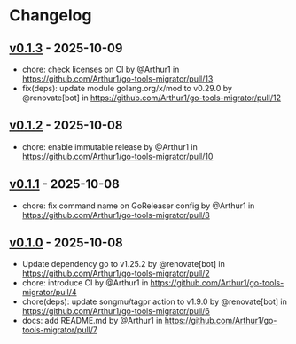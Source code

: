 # Changelog

## [v0.1.3](https://github.com/Arthur1/go-tools-migrator/compare/v0.1.2...v0.1.3) - 2025-10-09
- chore: check licenses on CI by @Arthur1 in https://github.com/Arthur1/go-tools-migrator/pull/13
- fix(deps): update module golang.org/x/mod to v0.29.0 by @renovate[bot] in https://github.com/Arthur1/go-tools-migrator/pull/12

## [v0.1.2](https://github.com/Arthur1/go-tools-migrator/compare/v0.1.1...v0.1.2) - 2025-10-08
- chore: enable immutable release by @Arthur1 in https://github.com/Arthur1/go-tools-migrator/pull/10

## [v0.1.1](https://github.com/Arthur1/go-tools-migrator/compare/v0.1.0...v0.1.1) - 2025-10-08
- chore: fix command name on GoReleaser config by @Arthur1 in https://github.com/Arthur1/go-tools-migrator/pull/8

## [v0.1.0](https://github.com/Arthur1/go-tools-migrator/commits/v0.1.0) - 2025-10-08
- Update dependency go to v1.25.2 by @renovate[bot] in https://github.com/Arthur1/go-tools-migrator/pull/2
- chore: introduce CI by @Arthur1 in https://github.com/Arthur1/go-tools-migrator/pull/4
- chore(deps): update songmu/tagpr action to v1.9.0 by @renovate[bot] in https://github.com/Arthur1/go-tools-migrator/pull/6
- docs: add README.md by @Arthur1 in https://github.com/Arthur1/go-tools-migrator/pull/7
